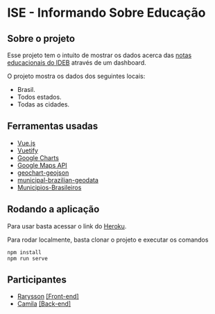 # ISE - Informando Sobre Educação

## Sobre o projeto
Esse projeto tem o intuito de mostrar os dados acerca das [notas educacionais do IDEB](http://portal.inep.gov.br/web/guest/educacao-basica/ideb/resultados) através de um dashboard.

O projeto mostra os dados dos seguintes locais:
* Brasil.
* Todos estados.
* Todas as cidades.

## Ferramentas usadas
* [Vue.js](vuejs.org/)
* [Vuetify](https://vuetifyjs.com/)
* [Google Charts](https://developers.google.com/chart)
* [Google Maps API](https://cloud.google.com/maps-platform/maps/)
* [geochart-geojson](https://github.com/rarylson/geochart-geojson)
* [municipal-brazilian-geodata](https://github.com/luizpedone/municipal-brazilian-geodata)
* [Municipios-Brasileiros](https://github.com/kelvins/Municipios-Brasileiros)

## Rodando a aplicação
Para usar basta acessar o link do [Heroku](https://ise-front.herokuapp.com/).

Para rodar localmente, basta clonar o projeto e executar os comandos
```
npm install
npm run serve
```

## Participantes
* [Rarysson](https://github.com/rarysson) [[Front-end]](https://github.com/rarysson/Dashboard-ISE)
* [Camila](https://github.com/Camila-Perin)  [[Back-end]](https://github.com/rarysson/ise-back)